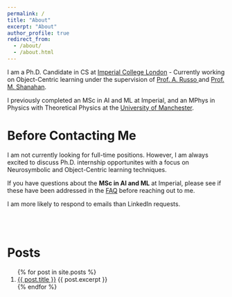 ```yaml
---
permalink: /
title: "About"
excerpt: "About"
author_profile: true
redirect_from: 
  - /about/
  - /about.html
---
```

I am a Ph.D. Candidate in CS at [Imperial College London](https://www.imperial.ac.uk/computing/research/artificial-intelligence/') - Currently working on Object-Centric learning under the supervision of <a href="https://wp.doc.ic.ac.uk/arusso/">Prof. A. Russo </a> and <a href="https://www.doc.ic.ac.uk/~mpsha/"> Prof. M. Shanahan</a>. 

I previously completed an MSc in AI and ML at Imperial, and an MPhys in Physics with Theoretical Physics at the <a href="https://www.manchester.ac.uk/">University of Manchester</a>.

# Before Contacting Me
I am not currently looking for full-time positions. However, I am always excited to discuss Ph.D. internship opportunites with a focus on Neurosymbolic and Object-Centric learning techniques. 

If you have questions about the **MSc in AI and ML** at Imperial, please see if these have been addressed in the [FAQ](/posts/2021/01/imperial-msc-faq) before reaching out to me.

I am more likely to respond to emails than LinkedIn requests.

<br/><br/>

# Posts
<ol>
{% for post in site.posts %}
  <li>
    <a href="{{ post.url }}">{{ post.title }}</a>
    {{ post.excerpt }}
  </li>
{% endfor %}
</ol>